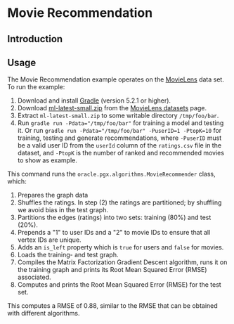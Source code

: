 # Movie Recommendation

## Introduction

<!-- TODO: Copy from old documentation -->

## Usage

The Movie Recommendation example operates on the [MovieLens](https://grouplens.org/datasets/movielens/) data set.
To run the example:

1. Download and install [Gradle](https://gradle.org/install/) (version 5.2.1 or higher).
2. Download [ml-latest-small.zip](http://files.grouplens.org/datasets/movielens/ml-latest-small.zip) from the [MovieLens datasets](https://grouplens.org/datasets/movielens/) page. <!-- `wget -O /tmp/ml-latest-small.zip http://files.grouplens.org/datasets/movielens/ml-latest-small.zip` -->
3. Extract `ml-latest-small.zip` to some writable directory `/tmp/foo/bar`. <!-- `unzip /tmp/ml-latest-small.zip -d /tmp/` -->
4. Run `gradle run -Pdata="/tmp/foo/bar"` for training a model and testing it. Or run `gradle run -Pdata="/tmp/foo/bar" -PuserID=1 -PtopK=10` for training, testing and generate recommendations, where `-PuserID` must be a valid user ID from the `userId` column of the `ratings.csv` file in the dataset, and `-PtopK` is the number of ranked and recommended movies to show as example. <!-- gradle run -Pdata="/tmp/ml-latest-small" -PuserID=1 -PtopK=10 -->

This command runs the `oracle.pgx.algorithms.MovieRecommender` class, which:

1. Prepares the graph data
 1. Shuffles the ratings. In step (2) the ratings are partitioned; by shuffling we avoid bias in the test graph.
 2. Partitions the edges (ratings) into two sets: training (80%) and test (20%).
 3. Prepends a "1" to user IDs and a "2" to movie IDs to ensure that all vertex IDs are unique.
 4. Adds an `is_left` property which is `true` for users and `false` for movies.
2. Loads the training- and test graph.
3. Compiles the Matrix Factorization Gradient Descent algorithm, runs it on the training graph and prints its Root Mean Squared Error (RMSE) associated.
4. Computes and prints the Root Mean Squared Error (RMSE) for the test set.

This computes a RMSE of 0.88, similar to the RMSE that can be obtained with different algorithms.

